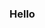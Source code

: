 ### Hello

<!--
**triciasawyer/triciasawyer** is a ✨ _special_ ✨ repository because its `README.md` (this file) appears on your GitHub profile.

<p align="center"><samp>
Check out my repos ⬇️  
  </samp>
</p>

